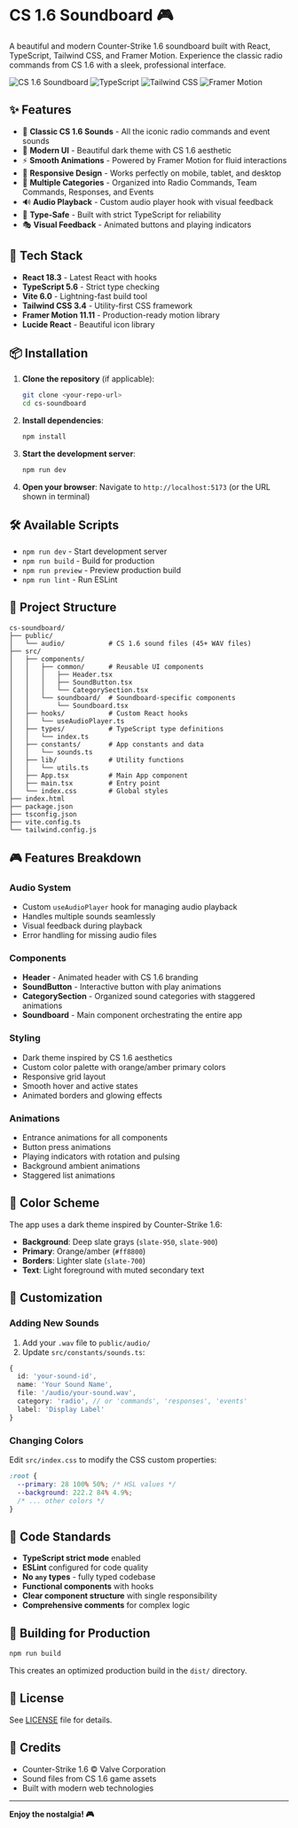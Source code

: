 # CS 1.6 Soundboard 🎮

A beautiful and modern Counter-Strike 1.6 soundboard built with React, TypeScript, Tailwind CSS, and Framer Motion. Experience the classic radio commands from CS 1.6 with a sleek, professional interface.

![CS 1.6 Soundboard](https://img.shields.io/badge/React-18.3-blue?logo=react)
![TypeScript](https://img.shields.io/badge/TypeScript-5.6-blue?logo=typescript)
![Tailwind CSS](https://img.shields.io/badge/Tailwind-3.4-blue?logo=tailwindcss)
![Framer Motion](https://img.shields.io/badge/Framer_Motion-11.11-blue)

## ✨ Features

- 🎯 **Classic CS 1.6 Sounds** - All the iconic radio commands and event sounds
- 🎨 **Modern UI** - Beautiful dark theme with CS 1.6 aesthetic
- ⚡ **Smooth Animations** - Powered by Framer Motion for fluid interactions
- 📱 **Responsive Design** - Works perfectly on mobile, tablet, and desktop
- 🎵 **Multiple Categories** - Organized into Radio Commands, Team Commands, Responses, and Events
- 🔊 **Audio Playback** - Custom audio player hook with visual feedback
- 💪 **Type-Safe** - Built with strict TypeScript for reliability
- 🎭 **Visual Feedback** - Animated buttons and playing indicators

## 🚀 Tech Stack

- **React 18.3** - Latest React with hooks
- **TypeScript 5.6** - Strict type checking
- **Vite 6.0** - Lightning-fast build tool
- **Tailwind CSS 3.4** - Utility-first CSS framework
- **Framer Motion 11.11** - Production-ready motion library
- **Lucide React** - Beautiful icon library

## 📦 Installation

1. **Clone the repository** (if applicable):

   ```bash
   git clone <your-repo-url>
   cd cs-soundboard
   ```

2. **Install dependencies**:

   ```bash
   npm install
   ```

3. **Start the development server**:

   ```bash
   npm run dev
   ```

4. **Open your browser**:
   Navigate to `http://localhost:5173` (or the URL shown in terminal)

## 🛠️ Available Scripts

- `npm run dev` - Start development server
- `npm run build` - Build for production
- `npm run preview` - Preview production build
- `npm run lint` - Run ESLint

## 📁 Project Structure

```
cs-soundboard/
├── public/
│   └── audio/           # CS 1.6 sound files (45+ WAV files)
├── src/
│   ├── components/
│   │   ├── common/      # Reusable UI components
│   │   │   ├── Header.tsx
│   │   │   ├── SoundButton.tsx
│   │   │   └── CategorySection.tsx
│   │   └── soundboard/  # Soundboard-specific components
│   │       └── Soundboard.tsx
│   ├── hooks/           # Custom React hooks
│   │   └── useAudioPlayer.ts
│   ├── types/           # TypeScript type definitions
│   │   └── index.ts
│   ├── constants/       # App constants and data
│   │   └── sounds.ts
│   ├── lib/             # Utility functions
│   │   └── utils.ts
│   ├── App.tsx          # Main App component
│   ├── main.tsx         # Entry point
│   └── index.css        # Global styles
├── index.html
├── package.json
├── tsconfig.json
├── vite.config.ts
└── tailwind.config.js
```

## 🎮 Features Breakdown

### Audio System

- Custom `useAudioPlayer` hook for managing audio playback
- Handles multiple sounds seamlessly
- Visual feedback during playback
- Error handling for missing audio files

### Components

- **Header** - Animated header with CS 1.6 branding
- **SoundButton** - Interactive button with play animations
- **CategorySection** - Organized sound categories with staggered animations
- **Soundboard** - Main component orchestrating the entire app

### Styling

- Dark theme inspired by CS 1.6 aesthetics
- Custom color palette with orange/amber primary colors
- Responsive grid layout
- Smooth hover and active states
- Animated borders and glowing effects

### Animations

- Entrance animations for all components
- Button press animations
- Playing indicators with rotation and pulsing
- Background ambient animations
- Staggered list animations

## 🎨 Color Scheme

The app uses a dark theme inspired by Counter-Strike 1.6:

- **Background**: Deep slate grays (`slate-950`, `slate-900`)
- **Primary**: Orange/amber (`#ff8800`)
- **Borders**: Lighter slate (`slate-700`)
- **Text**: Light foreground with muted secondary text

## 🔧 Customization

### Adding New Sounds

1. Add your `.wav` file to `public/audio/`
2. Update `src/constants/sounds.ts`:

```typescript
{
  id: 'your-sound-id',
  name: 'Your Sound Name',
  file: '/audio/your-sound.wav',
  category: 'radio', // or 'commands', 'responses', 'events'
  label: 'Display Label'
}
```

### Changing Colors

Edit `src/index.css` to modify the CSS custom properties:

```css
:root {
  --primary: 28 100% 50%; /* HSL values */
  --background: 222.2 84% 4.9%;
  /* ... other colors */
}
```

## 📝 Code Standards

- **TypeScript strict mode** enabled
- **ESLint** configured for code quality
- **No `any` types** - fully typed codebase
- **Functional components** with hooks
- **Clear component structure** with single responsibility
- **Comprehensive comments** for complex logic

## 🚀 Building for Production

```bash
npm run build
```

This creates an optimized production build in the `dist/` directory.

## 📄 License

See [LICENSE](LICENSE) file for details.

## 🙏 Credits

- Counter-Strike 1.6 © Valve Corporation
- Sound files from CS 1.6 game assets
- Built with modern web technologies

---

**Enjoy the nostalgia! 🎮**
